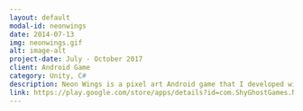 ```yaml
---
layout: default
modal-id: neonwings
date: 2014-07-13
img: neonwings.gif
alt: image-alt
project-date: July - October 2017
client: Android Game
category: Unity, C#
description: Neon Wings is a pixel art Android game that I developed with Daniel Bluchu in my free time during my final year of university. I did the programming and music and Daniel Bluchu did the art. You play as a pilot who is on the run from war and you must survive as long as possible by dodging enemies and collecting power-ups. However, to add to the difficulty, the background constantly changes colour, hiding and revealing different enemies.
link: https://play.google.com/store/apps/details?id=com.ShyGhostGames.NeonWings
---
```

